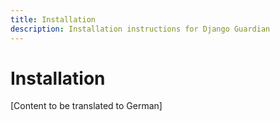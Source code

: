 ```yaml
---
title: Installation
description: Installation instructions for Django Guardian
---
```


# Installation

[Content to be translated to German]

<!-- This page content will be translated from the main English installation.md -->
